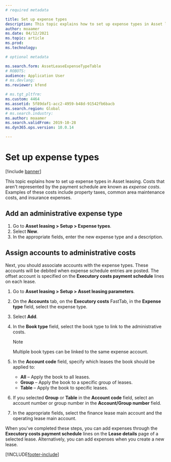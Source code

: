 ```yaml
---
# required metadata

title: Set up expense types
description: This topic explains how to set up expense types in Asset leasing.
author: moaamer
ms.date: 04/12/2021
ms.topic: article
ms.prod: 
ms.technology: 

# optional metadata

ms.search.form: AssetLeaseExpenseTypeTable
# ROBOTS: 
audience: Application User
# ms.devlang: 
ms.reviewer: kfend

# ms.tgt_pltfrm: 
ms.custom: 4464
ms.assetid: 5f89daf1-acc2-4959-b48d-91542fb6bacb
ms.search.region: Global
# ms.search.industry: 
ms.author: moaamer
ms.search.validFrom: 2019-10-28
ms.dyn365.ops.version: 10.0.14

---
```


# Set up expense types

[!include [banner](../includes/banner.md)]

This topic explains how to set up expense types in Asset leasing. Costs that aren't represented by the payment schedule are known as *expense costs*. Examples of these costs include property taxes, common area maintenance costs, and insurance expenses.

## Add an administrative expense type

1. Go to **Asset leasing \> Setup \> Expense types**.
2. Select **New**.
3. In the appropriate fields, enter the new expense type and a description.

## Assign accounts to administrative costs

Next, you should associate accounts with the expense types. These accounts will be debited when expense schedule entries are posted. The offset account is specified on the **Executory costs payment schedule** lines on each lease.

1. Go to **Asset leasing \> Setup \> Asset leasing parameters**.
2. On the **Accounts** tab, on the **Executory costs** FastTab, in the **Expense type** field, select the expense type.
3. Select **Add**.
4. In the **Book type** field, select the book type to link to the administrative costs.

    > [!NOTE]
    > Multiple book types can be linked to the same expense account.

5. In the **Account code** field, specify which leases the book should be applied to:

    - **All** – Apply the book to all leases.
    - **Group** – Apply the book to a specific group of leases.
    - **Table** – Apply the book to specific leases.

6. If you selected **Group** or **Table** in the **Account code** field, select an account number or group number in the **Account/Group number** field.
7. In the appropriate fields, select the finance lease main account and the operating lease main account.

When you've completed these steps, you can add expenses through the **Executory costs payment schedule** lines on the **Lease details** page of a selected lease. Alternatively, you can add expenses when you create a new lease.


[!INCLUDE[footer-include](../../includes/footer-banner.md)]

